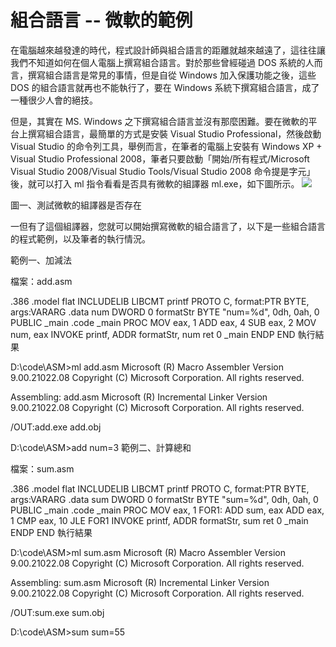 
# 組合語言 -- 微軟的範例



在電腦越來越發達的時代，程式設計師與組合語言的距離就越來越遠了，這往往讓我們不知道如何在個人電腦上撰寫組合語言。對於那些曾經碰過 DOS 系統的人而言，撰寫組合語言是常見的事情，但是自從 Windows 加入保護功能之後，這些 DOS 的組合語言就再也不能執行了，要在 Windows 系統下撰寫組合語言，成了一種很少人會的絕技。

但是，其實在 MS. Windows 之下撰寫組合語言並沒有那麼困難。要在微軟的平台上撰寫組合語言，最簡單的方式是安裝 Visual Studio Professional，然後啟動 Visual Studio 的命令列工具，舉例而言，在筆者的電腦上安裝有 Windows XP + Visual Studio Professional 2008，筆者只要啟動「開始/所有程式/Microsoft Visual Studio 2008/Visual Studio Tools/Visual Studio 2008 命令提是字元」後，就可以打入 ml 指令看看是否具有微軟的組譯器 ml.exe，如下圖所示。
![](http://ccc.nqu.edu.tw/db/c/ml.png)

圖一、測試微軟的組譯器是否存在

一但有了這個組譯器，您就可以開始撰寫微軟的組合語言了，以下是一些組合語言的程式範例，以及筆者的執行情況。

範例一、加減法

檔案：add.asm

.386
.model    flat
INCLUDELIB LIBCMT
printf PROTO C, format:PTR BYTE, args:VARARG
.data
num DWORD 0
formatStr BYTE "num=%d", 0dh, 0ah, 0
PUBLIC    _main
.code
_main    PROC
    MOV eax, 1
    ADD eax, 4
    SUB eax, 2
    MOV num, eax
    INVOKE printf, ADDR formatStr, num
    ret    0
_main    ENDP
END
執行結果

D:\code\ASM>ml add.asm
Microsoft (R) Macro Assembler Version 9.00.21022.08
Copyright (C) Microsoft Corporation.  All rights reserved.

 Assembling: add.asm
Microsoft (R) Incremental Linker Version 9.00.21022.08
Copyright (C) Microsoft Corporation.  All rights reserved.

/OUT:add.exe
add.obj

D:\code\ASM>add
num=3
範例二、計算總和

檔案：sum.asm

.386
.model    flat
INCLUDELIB LIBCMT
printf PROTO C, format:PTR BYTE, args:VARARG
.data
sum DWORD 0
formatStr BYTE "sum=%d", 0dh, 0ah, 0
PUBLIC    _main
.code
_main    PROC
    MOV eax, 1
FOR1:
    ADD sum, eax
    ADD eax, 1
    CMP eax, 10
    JLE FOR1
    INVOKE printf, ADDR formatStr, sum
    ret    0
_main    ENDP
END
執行結果

D:\code\ASM>ml sum.asm
Microsoft (R) Macro Assembler Version 9.00.21022.08
Copyright (C) Microsoft Corporation.  All rights reserved.

 Assembling: sum.asm
Microsoft (R) Incremental Linker Version 9.00.21022.08
Copyright (C) Microsoft Corporation.  All rights reserved.

/OUT:sum.exe
sum.obj

D:\code\ASM>sum
sum=55